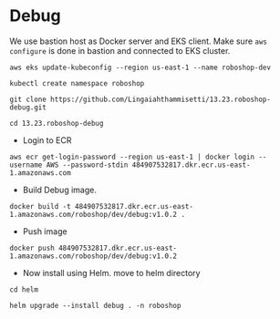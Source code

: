 # Debug

We use bastion host as Docker server and EKS client.
Make sure `aws configure` is done in bastion and connected to EKS cluster.
```
aws eks update-kubeconfig --region us-east-1 --name roboshop-dev
```
```
kubectl create namespace roboshop
```
```
git clone https://github.com/Lingaiahthammisetti/13.23.roboshop-debug.git
```
```
cd 13.23.roboshop-debug
```

* Login to ECR
```
aws ecr get-login-password --region us-east-1 | docker login --username AWS --password-stdin 484907532817.dkr.ecr.us-east-1.amazonaws.com
```
* Build Debug image.
```
docker build -t 484907532817.dkr.ecr.us-east-1.amazonaws.com/roboshop/dev/debug:v1.0.2 .
```
* Push image
```
docker push 484907532817.dkr.ecr.us-east-1.amazonaws.com/roboshop/dev/debug:v1.0.2
```
* Now install using Helm. move to helm directory
```
cd helm
```

```
helm upgrade --install debug . -n roboshop
```